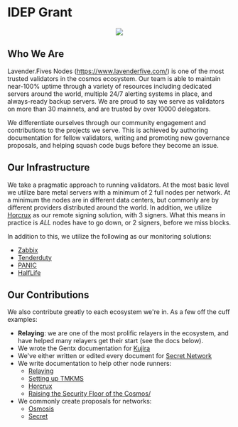 # IDEP Grant


<p align="center">
  <img src="https://user-images.githubusercontent.com/9121234/176267907-5226d8c6-c5d5-4e7d-b5b6-72a4b39d0fd3.png" />
</p>


## Who We Are

Lavender.Fives Nodes (https://www.lavenderfive.com/) is one of the most trusted validators in the cosmos ecosystem. 
Our team is able to maintain near-100% uptime through a variety of resources including dedicated servers around the world, 
multiple 24/7 alerting systems in place, and always-ready backup servers. 
We are proud to say we serve as validators on more than 30 mainnets, and are trusted by over 10000 delegators. 

We differentiate ourselves through our community engagement and contributions to the projects we serve. 
This is achieved by authoring documentation for fellow validators, writing and promoting new governance proposals, 
and helping squash code bugs before they become an issue.

## Our Infrastructure

We take a pragmatic approach to running validators. At the most basic level we utilize bare metal servers
with a minimum of 2 full nodes per network. At a minimum the nodes are in different data centers, but commonly
are by different providers distributed around the world. In addition, we utilize [Horcrux](https://github.com/strangelove-ventures/horcrux) 
as our remote signing solution, with 3 signers. What this means in practice is *ALL* nodes have to go down, or 2 signers, before 
we miss blocks.

In addition to this, we utilize the following as our monitoring solutions:
- [Zabbix](https://www.zabbix.com/)
- [Tenderduty](https://github.com/blockpane/tenderduty)
- [PANIC](https://github.com/SimplyVC/panic)
- [HalfLife](https://github.com/strangelove-ventures/half-life)

## Our Contributions

We also contribute greatly to each ecosystem we're in. As a few off the cuff examples:
- **Relaying**: we are one of the most prolific relayers in the ecosystem, and have helped many relayers get their start (see the docs below).
- We wrote the Gentx documentation for [Kujira](https://github.com/Team-Kujira/networks/pull/5)
- We've either written or edited every document for [Secret Network](https://docs.scrt.network/)
- We write documentation to help other node runners:
  - [Relaying](https://docs.scrt.network/relayers/setting-up-hermes.html)
  - [Setting up TMKMS](https://gist.github.com/dylanschultzie/c7c4eed531df0f004a50c5395e1604b3)
  - [Horcrux](https://gist.github.com/dylanschultzie/0a0b10cf695749f9697197759e7b12ec)
  - [Raising the Security Floor of the Cosmos/](https://medium.com/@lavenderfive/raising-the-security-floor-of-the-cosmos-2467f5e71966)
- We commonly create proposals for networks:
  - [Osmosis](https://commonwealth.im/osmosis/proposal/discussion/2487-proposal-discussion-signaling-proposal-for-scrt-incentivized-pools)
  - [Secret](https://secretnodes.com/secret/chains/secret-4/governance/proposals/93)
